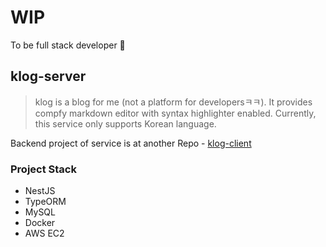 # WIP

To be full stack developer 🚀

## klog-server

> klog is a blog for me (not a platform for developersㅋㅋ). It provides compfy markdown editor with syntax highlighter enabled. Currently, this service only supports Korean language.

Backend project of service is at another Repo - [klog-client](https://github.com/yunkukpark/klog-client)

### Project Stack

- NestJS
- TypeORM
- MySQL
- Docker
- AWS EC2
